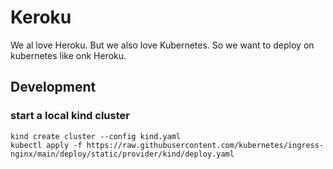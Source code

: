 # Keroku
We al love Heroku. But we also love Kubernetes. So we want to deploy on kubernetes like onk Heroku.

## Development

### start a local kind cluster
```
kind create cluster --config kind.yaml
kubectl apply -f https://raw.githubusercontent.com/kubernetes/ingress-nginx/main/deploy/static/provider/kind/deploy.yaml
``` 